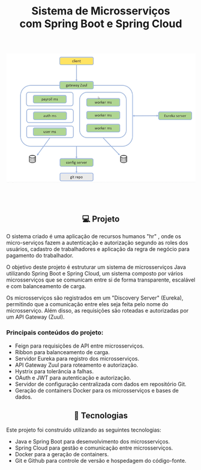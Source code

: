<h1 align="center"> Sistema de Microsserviços<br /> com Spring Boot e Spring Cloud 

<br />
<br />

![Banner Principal](/banner.png) </h1>

<br />

<h2 align="center"> 💻 Projeto </h2>

O sistema criado é uma aplicação de recursos humanos "hr" , onde os micro-serviços fazem a autenticação e autorização segundo as roles dos usuários, cadastro de trabalhadores e aplicação da regra de negócio para pagamento do trabalhador.

O objetivo deste projeto é estruturar um sistema de microsserviços Java utilizando Spring Boot e Spring Cloud, um sistema composto por vários microsserviços que se comunicam entre si de forma transparente, escalável e com balanceamento de carga.

Os microsserviços são registrados em um "Discovery Server" (Eureka), permitindo que a comunicação entre eles seja feita pelo nome do microsserviço. Além disso, as requisições são roteadas e autorizadas por um API Gateway (Zuul).

### Principais conteúdos do projeto:

- Feign para requisições de API entre microsserviços.
- Ribbon para balanceamento de carga.
- Servidor Eureka para registro dos microsserviços.
- API Gateway Zuul para roteamento e autorização.
- Hystrix para tolerância a falhas.
- OAuth e JWT para autenticação e autorização.
- Servidor de configuração centralizada com dados em repositório Git.
- Geração de containers Docker para os microsserviços e bases de dados.


<h2 align="center"> 🚀 Tecnologias </h2>

Este projeto foi construído utilizando as seguintes tecnologias:

- Java e Spring Boot para desenvolvimento dos microsserviços.
- Spring Cloud para gestão e comunicação entre microsserviços.
- Docker para a geração de containers.
- Git e Github para controle de versão e hospedagem do código-fonte.
